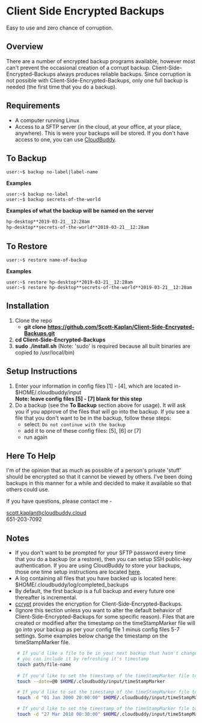# Client Side Encrypted Backups
Easy to use and zero chance of corruption.
## Overview
There are a number of encrypted backup programs available, however most can't prevent the occasional creation of a corrupt backup.  Client-Side-Encrypted-Backups always produces reliable backups.  Since corruption is not possible with Client-Side-Encrypted-Backups, only one full backup is needed (the first time that you do a backup).
## Requirements
* A computer running Linux
* Access to a SFTP server (in the cloud, at your office, at your place, anywhere).  This is were your backups will be stored.  If you don't have access to one, you can use [CloudBuddy](https://cloudbuddy.cloud).

## To Backup
```console
user:~$ backup no-label|label-name
```
**Examples**
```console
user:~$ backup no-label
user:~$ backup secrets-of-the-world
```
**Examples of what the backup will be named on the server**
```bash
hp-desktop**2019-03-21__12:28am
hp-desktop**secrets-of-the-world**2019-03-21__12:28am
```
## To Restore
```console
user:~$ restore name-of-backup
```
**Examples**
```console
user:~$ restore hp-desktop**2019-03-21__12:28am
user:~$ restore hp-desktop**secrets-of-the-world**2019-03-21__12:28am
```
## Installation
1.  Clone the repo
	* 	**git clone https://github.com/Scott-Kaplan/Client-Side-Encrypted-Backups.git**
2.  **cd Client-Side-Encrypted-Backups**
3.  **sudo ./install.sh** (Note: 'sudo' is required because all built binaries are copied to /usr/local/bin)

## Setup Instructions
1.  Enter your information in config files [1] - [4], which are located in- $HOME/.cloudbuddy/input<br>
	  **Note: leave config files [5] - [7] blank for this step**
2.  Do a backup (see the **To Backup** section above for usage).  It will ask you if you approve of the files that will go into the backup.  If you see a file that you don't want to be in the backup, follow these steps:
	- 	select: `Do not continue with the backup`
	-   add it to one of these config files: [5], [6] or [7]
	-   run again

## Here To Help
I'm of the opinion that as much as possible of a person's private 'stuff'
should be encrypted so that it cannot be viewed by others.  I've been doing backups in this manner for a while
and decided to make it available so that others could use.

If you have questions, please contact me -

scott.kaplan@cloudbuddy.cloud<br>
651-203-7092

## Notes
* If you don't want to be prompted for your SFTP password every time that you do a backup (or a restore),
	then you can setup SSH public-key authentication.  If you are using CloudBuddy to store your backups, those one time setup instructions are located [here](https://cloudbuddy.cloud/how-to-use.html).
* A log containing all files that you have backed up is located here: $HOME/.cloudbuddy/log/completed_backups
* By default, the first backup is a full backup and every future one thereafter is incremental.
* [ccrypt](http://ccrypt.sourceforge.net/) provides the encryption for Client-Side-Encrypted-Backups.
* (Ignore this section unless you want to alter the default behavior of Client-Side-Encrypted-Backups for some specific reason).  Files that are created or modified after the timestamp on the timeStampMarker file will go into your backup as per your config file 1 minus config files 5-7 settings.  Some examples below change the timestamp on the timeStampMarker file.
```bash
	# If you'd like a file to be in your next backup that hasn't changed since the previous backup
	# you can include it by refreshing it's timestamp
	touch path/file-name
	
	# If you'd like to set the timestamp of the timeStampMarker file to Epoch ()
	touch --date=@0 $HOME/.cloudbuddy/input/timeStampMarker

	# If you'd like to set the timestamp of the timeStampMarker file to 10pm on 1/1/2000
	touch -d "01 Jan 2000 20:00:00" $HOME/.cloudbuddy/input/timeStampMarker

	# If you'd like to set the timestamp of the timeStampMarker file to 12:30am on 3/27/2018
	touch -d "27 Mar 2018 00:30:00" $HOME/.cloudbuddy/input/timeStampMarker
```
